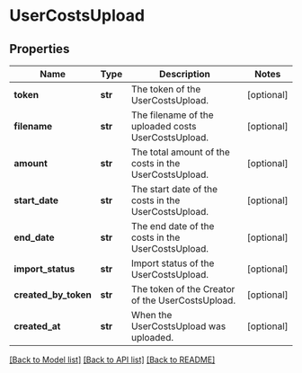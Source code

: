 # UserCostsUpload

## Properties
Name | Type | Description | Notes
------------ | ------------- | ------------- | -------------
**token** | **str** | The token of the UserCostsUpload. | [optional] 
**filename** | **str** | The filename of the uploaded costs UserCostsUpload. | [optional] 
**amount** | **str** | The total amount of the costs in the UserCostsUpload. | [optional] 
**start_date** | **str** | The start date of the costs in the UserCostsUpload. | [optional] 
**end_date** | **str** | The end date of the costs in the UserCostsUpload. | [optional] 
**import_status** | **str** | Import status of the UserCostsUpload. | [optional] 
**created_by_token** | **str** | The token of the Creator of the UserCostsUpload. | [optional] 
**created_at** | **str** | When the UserCostsUpload was uploaded. | [optional] 

[[Back to Model list]](../README.md#documentation-for-models) [[Back to API list]](../README.md#documentation-for-api-endpoints) [[Back to README]](../README.md)


